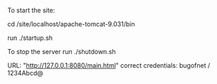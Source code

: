 To start the site:

cd /site/localhost/apache-tomcat-9.031/bin

run ./startup.sh

To stop the server run ./shutdown.sh

URL: "http://127.0.0.1:8080/main.html" correct credentials: bugofnet / 1234Abcd@
